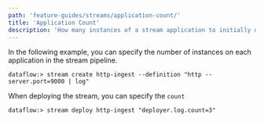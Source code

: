 ```yaml
---
path: 'feature-guides/streams/application-count/'
title: 'Application Count'
description: 'How many instances of a stream application to initially deploy'
---
```



In the following example, you can specify the number of instances on each application in the stream pipeline.

```
dataflow:> stream create http-ingest --definition "http --server.port=9000 | log"
```

When deploying the stream, you can specify the `count`

```
dataflow:> stream deploy http-ingest "deployer.log.count=3"
```
